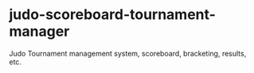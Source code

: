 # judo-scoreboard-tournament-manager
Judo Tournament management system, scoreboard, bracketing, results, etc.
